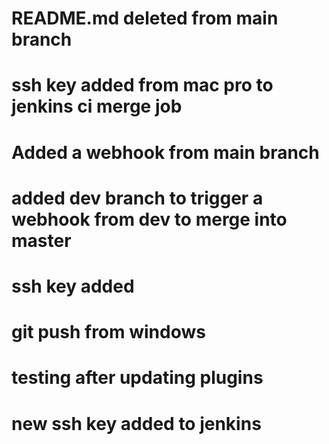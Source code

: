 # README.md deleted from main branch
# ssh key added from mac pro to jenkins ci merge job
# Added a webhook from main branch
# added dev branch to trigger a webhook from dev to merge into master
# ssh key added
# git push from windows
# testing after updating plugins
# new ssh key added to jenkins
